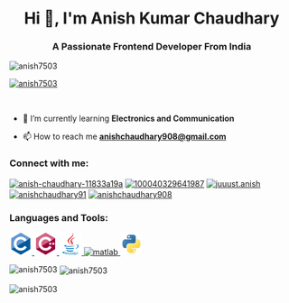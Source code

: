 <h1 align="center">Hi 👋, I'm Anish Kumar Chaudhary</h1>
<h3 align="center">A Passionate Frontend Developer From India</h3>

<p align="left"> <img src="https://komarev.com/ghpvc/?username=anish7503&label=Profile%20views&color=0e75b6&style=flat" alt="anish7503" /> </p>

<p align="left"> <a href="https://github.com/ryo-ma/github-profile-trophy"><img src="https://github-profile-trophy.vercel.app/?username=anish7503" alt="anish7503" /></a> </p>

<p align="left"> <a href="https://twitter.com/" target="blank"><img src="https://img.shields.io/twitter/follow/?logo=twitter&style=for-the-badge" alt="" /></a> </p>

- 🌱 I’m currently learning **Electronics and Communication**

- 📫 How to reach me **anishchaudhary908@gmail.com**

<h3 align="left">Connect with me:</h3>
<p align="left">
<a href="https://linkedin.com/in/anish-chaudhary-11833a19a" target="blank"><img align="center" src="https://raw.githubusercontent.com/rahuldkjain/github-profile-readme-generator/master/src/images/icons/Social/linked-in-alt.svg" alt="anish-chaudhary-11833a19a" height="30" width="40" /></a>
<a href="https://fb.com/100040329641987" target="blank"><img align="center" src="https://raw.githubusercontent.com/rahuldkjain/github-profile-readme-generator/master/src/images/icons/Social/facebook.svg" alt="100040329641987" height="30" width="40" /></a>
<a href="https://instagram.com/juuust.anish" target="blank"><img align="center" src="https://raw.githubusercontent.com/rahuldkjain/github-profile-readme-generator/master/src/images/icons/Social/instagram.svg" alt="juuust.anish" height="30" width="40" /></a>
<a href="https://www.hackerrank.com/anishchaudhary91" target="blank"><img align="center" src="https://raw.githubusercontent.com/rahuldkjain/github-profile-readme-generator/master/src/images/icons/Social/hackerrank.svg" alt="anishchaudhary91" height="30" width="40" /></a>
<a href="https://auth.geeksforgeeks.org/user/anishchaudhary908" target="blank"><img align="center" src="https://raw.githubusercontent.com/rahuldkjain/github-profile-readme-generator/master/src/images/icons/Social/geeks-for-geeks.svg" alt="anishchaudhary908" height="30" width="40" /></a>
</p>

<h3 align="left">Languages and Tools:</h3>
<p align="left"> <a href="https://www.cprogramming.com/" target="_blank"> <img src="https://raw.githubusercontent.com/devicons/devicon/master/icons/c/c-original.svg" alt="c" width="40" height="40"/> </a> <a href="https://www.w3schools.com/cpp/" target="_blank"> <img src="https://raw.githubusercontent.com/devicons/devicon/master/icons/cplusplus/cplusplus-original.svg" alt="cplusplus" width="40" height="40"/> </a> <a href="https://www.java.com" target="_blank"> <img src="https://raw.githubusercontent.com/devicons/devicon/master/icons/java/java-original.svg" alt="java" width="40" height="40"/> </a> <a href="https://www.mathworks.com/" target="_blank"> <img src="https://upload.wikimedia.org/wikipedia/commons/2/21/Matlab_Logo.png" alt="matlab" width="40" height="40"/> </a> <a href="https://www.python.org" target="_blank"> <img src="https://raw.githubusercontent.com/devicons/devicon/master/icons/python/python-original.svg" alt="python" width="40" height="40"/> </a> </p>

<p><img align="left" src="https://github-readme-stats.vercel.app/api/top-langs?username=anish7503&show_icons=true&locale=en&layout=compact" alt="anish7503" /></p>

<p>&nbsp;<img align="center" src="https://github-readme-stats.vercel.app/api?username=anish7503&show_icons=true&locale=en" alt="anish7503" /></p>

<p><img align="center" src="https://github-readme-streak-stats.herokuapp.com/?user=anish7503&" alt="anish7503" /></p>
